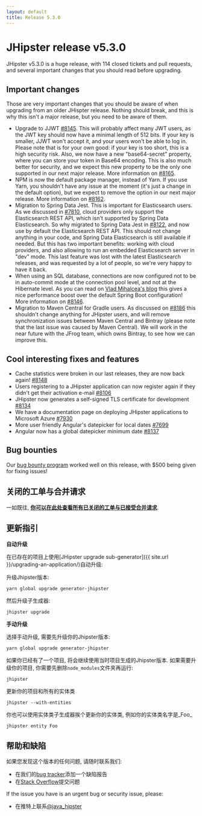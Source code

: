 ```yaml
---
layout: default
title: Release 5.3.0
---
```


JHipster release v5.3.0
==================

JHipster v5.3.0 is a huge release, with 114 closed tickets and pull requests, and several important changes that you should read before upgrading.

Important changes
-----------------

Those are very important changes that you should be aware of when upgrading from an older JHispter release. Nothing should break, and this is why this isn't a major release, but you need to be aware of them.

- Upgrade to JJWT [#8145](https://github.com/jhipster/generator-jhipster/pull/8145). This will probably affect many JWT users, as the JWT key should now have a minimal length of 512 bits. If your key is smaller, JJWT won't accept it, and your users won't be able to log in. Please note that is for your own good: if your key is too short, this is a high security risk. Also, we now have a new "base64-secret" property, where you can store your token in Base64 encoding. This is also much better for security, and we expect this new property to be the only one supported in our next major release. More information on [#8165](https://github.com/jhipster/generator-jhipster/issues/8165).
- NPM is now the default package manager, instead of Yarn. If you use Yarn, you shouldn't have any issue at the moment (it's just a change in the default option), but we expect to remove the option in our next major release. More information on [#8162](https://github.com/jhipster/generator-jhipster/issues/8162).
- Migration to Spring Data Jest. This is important for Elasticsearch users. As we discussed in [#7810](https://github.com/jhipster/generator-jhipster/issues/7810), cloud providers only support the Elasticsearch REST API, which isn't supported by Spring Data Elasticsearch. So why migrated to Spring Data Jest in [#8122](https://github.com/jhipster/generator-jhipster/pull/8122), and now use by default the Elasticsearch REST API. This should not change anything in your code, and Spring Data Elasticsearch is still available if needed. But this has two important benefits: working with cloud providers, and also allowing to run an embedded Elasticsearch server in "dev" mode. This last feature was lost with the latest Elasticsearch releases, and was requested by a lot of people, so we're very happy to have it back.
- When using an SQL database, connections are now configured not to be in auto-commit mode at the connection pool level, and not at the Hibernate level. As you can read on [Vlad Mihalcea's blog](https://vladmihalcea.com/why-you-should-always-use-hibernate-connection-provider_disables_autocommit-for-resource-local-jpa-transactions/) this gives a nice performance boost over the default Spring Boot configuration! More information on [#8146](https://github.com/jhipster/generator-jhipster/issues/8146).
- Migration to Maven Central for Gradle users. As discussed on [#8186](https://github.com/jhipster/generator-jhipster/issues/8186) this shouldn't change anything for JHipster users, and will remove synchronization issues between Maven Central and Bintray (please note that the last issue was caused by Maven Central). We will work in the near future with the JFrog team, which owns Bintray, to see how we can improve this.


Cool interesting fixes and features
-----------------------------------

- Cache statistics were broken in our last releases, they are now back again! [#8148](https://github.com/jhipster/generator-jhipster/issues/8148)
- Users registering to a JHipster application can now register again if they didn't get their activation e-mail [#8106](https://github.com/jhipster/generator-jhipster/issues/8106)
- JHipster now generates a self-signed TLS certificate for development [#8134](https://github.com/jhipster/generator-jhipster/issues/8134)
- We have a documentation page on deploying JHipster applications to Microsoft Azure [#7930](https://github.com/jhipster/generator-jhipster/issues/7930)
- More user friendly Angular's datepicker for local dates [#7699](https://github.com/jhipster/generator-jhipster/issues/7699)
- Angular now has a global datepicker minimum date [#8137](https://github.com/jhipster/generator-jhipster/pull/8137)

Bug bounties
-------------

Our [bug bounty program](https://www.jhipster.tech/bug-bounties/) worked well on this release, with $500 being given for fixing issues!


关闭的工单与合并请求
------------
一如既往, __[你可以在此处查看所有已关闭的工单与已接受合并请求](https://github.com/jhipster/generator-jhipster/issues?q=milestone%3A5.3.0+is%3Aclosed)__.

更新指引
------------

**自动升级**

在已存在的项目上使用[JHipster upgrade sub-generator]({{ site.url }}/upgrading-an-application/)自动升级:

升级Jhipster版本:

```
yarn global upgrade generator-jhipster
```

然后升级子生成器:

```
jhipster upgrade
```

**手动升级**

选择手动升级, 需要先升级你的Jhipster版本:

```
yarn global upgrade generator-jhipster
```

如果你已经有了一个项目, 将会继续使用当时项目生成的Jhipster版本.
如果需要升级你的项目, 你需要先删除`node_modules`文件夹再运行:

```
jhipster
```

更新你的项目和所有的实体类

```
jhipster --with-entities
```

你也可以使用实体类子生成器挨个更新你的实体类, 例如你的实体类名字是_Foo_

```
jhipster entity Foo
```

帮助和缺陷
--------------

如果您发现这个版本的任何问题, 请随时联系我们:

- 在我们的[bug tracker](https://github.com/jhipster/generator-jhipster/issues?state=open)添加一个缺陷报告
- 在[Stack Overflow](http://stackoverflow.com/tags/jhipster/info)提交问题

If the issue you have is an urgent bug or security issue, please:

- 在推特上联系[@java_hipster](https://twitter.com/java_hipster)

